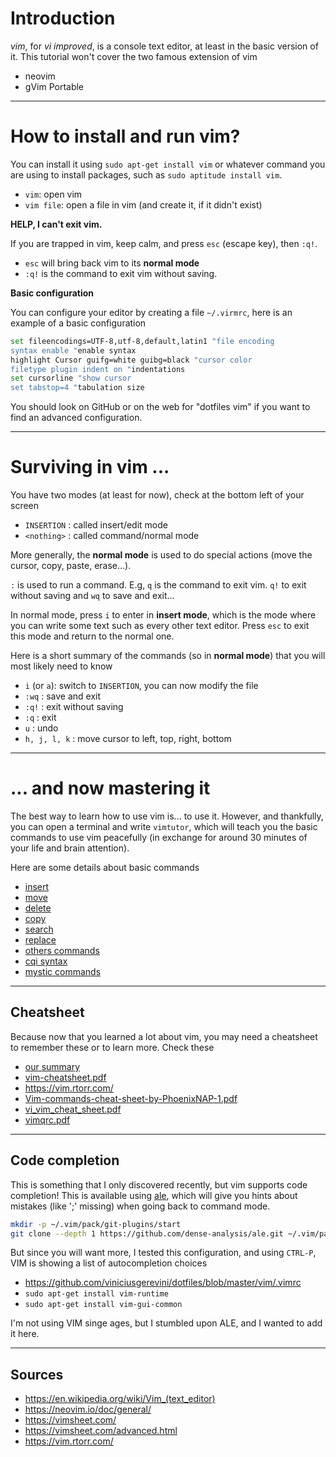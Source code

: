 # Introduction

*vim*, for *vi improved*, is a console text editor, at least in the basic version of it. This tutorial won't cover the two famous extension of vim

* neovim
* gVim Portable

<hr class="sl">

# How to install and run vim?

You can install it using ``sudo apt-get install vim`` or whatever command you are using to install packages, such as ``sudo aptitude install vim``.

* ``vim``: open vim
* ``vim file``: open a file in vim (and create it, if it didn't exist)

**HELP, I can't exit vim.**

If you are trapped in vim, keep calm, and press `esc` (escape key), then `:q!`.

* `esc` will bring back vim to its **normal mode**
* `:q!` is the command to exit vim without saving.

**Basic configuration**

You can configure your editor by creating a file ``~/.virmrc``, here is an example of a basic configuration

```bash
set fileencodings=UTF-8,utf-8,default,latin1 "file encoding
syntax enable "enable syntax
highlight Cursor guifg=white guibg=black "cursor color
filetype plugin indent on "indentations
set cursorline "show cursor
set tabstop=4 "tabulation size
```

You should look on GitHub or on the web for "dotfiles vim" if you want to find an advanced configuration.

<hr class="sr">

# Surviving in vim ...

You have two modes (at least for now), check at the bottom left of your screen

* `INSERTION` : called insert/edit mode
* `<nothing>` : called command/normal mode

More generally, the **normal mode** is used to do special actions (move the cursor, copy, paste, erase...).

`:` is used to run a command. E.g, `q` is the command to exit vim.
`q!` to exit without saving and `wq` to save and exit...

In normal mode, press `i` to enter in **insert mode**, which is the mode where you can write some text such as every other text editor. Press `esc` to exit this mode and return to the normal one.

Here is a short summary of the commands (so in **normal mode**) that you will most likely need to know

* ``i`` (or `a`): switch to `INSERTION`, you can now modify the file
* ``:wq`` : save and exit
* ``:q!`` : exit without saving
* ``:q`` : exit
* ``u`` : undo
* ``h, j, l, k`` : move cursor to left, top, right, bottom

<hr class="sl">

# ... and now mastering it

The best way to learn how to use vim is... to use it. However, and thankfully, you can open a terminal and write
`vimtutor`, which will teach you the basic commands to use vim peacefully (in exchange for around 30 minutes of your life and brain attention).

Here are some details about basic commands

* [insert](commands/insert.md)
* [move](commands/move.md)
* [delete](commands/delete.md)
* [copy](commands/copy.md)
* [search](commands/search.md)
* [replace](commands/replace.md)
* [others commands](commands/others.md)
* [cqi syntax](commands/cqi.md)
* [mystic commands](commands/special.md)

<hr class="sr">

## Cheatsheet

Because now that you learned a lot about vim, you may need a cheatsheet to remember these or to learn more. Check these

* [our summary](summary.md)
* [vim-cheatsheet.pdf](https://www.cs.cmu.edu/~15131/f17/topics/vim/vim-cheatsheet.pdf)
* <https://vim.rtorr.com/>
* [Vim-commands-cheat-sheet-by-PhoenixNAP-1.pdf](https://github.com/memorize-code/memorize-references/raw/main/tools/vim/Vim-commands-cheat-sheet-by-PhoenixNAP-1.pdf)
* [vi_vim_cheat_sheet.pdf](https://www.shell-tips.com/cheat-sheets/vim-quick-references/vi_vim_cheat_sheet.pdf)
* [vimqrc.pdf](http://tnerual.eriogerg.free.fr/vimqrc.pdf)

<hr class="sl">

## Code completion

This is something that I only discovered recently, but vim supports code completion! This is available using [ale](https://github.com/dense-analysis/ale), which will give you hints about mistakes (like ';' missing) when going back to command mode.

```bash
mkdir -p ~/.vim/pack/git-plugins/start
git clone --depth 1 https://github.com/dense-analysis/ale.git ~/.vim/pack/git-plugins/start/ale
```

But since you will want more, I tested this configuration, and using ``CTRL-P``, VIM is showing a list of autocompletion choices

* <https://github.com/viniciusgerevini/dotfiles/blob/master/vim/.vimrc>
* ``sudo apt-get install vim-runtime``
* ``sudo apt-get install vim-gui-common``

I'm not using VIM singe ages, but I stumbled upon ALE, and I wanted to add it here.

<hr class="sr">

## Sources

* <https://en.wikipedia.org/wiki/Vim_(text_editor)>
* <https://neovim.io/doc/general/>
* <https://vimsheet.com/>
* <https://vimsheet.com/advanced.html>
* <https://vim.rtorr.com/>